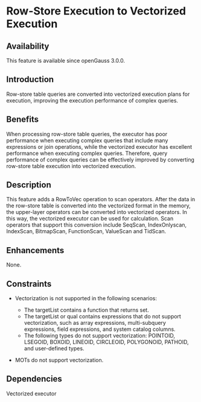 # Row-Store Execution to Vectorized Execution<a name="EN-US_TOPIC_0000001265287497"></a>

## Availability<a name="section15406143204715"></a>

This feature is available since openGauss 3.0.0.

## Introduction<a name="section740615433477"></a>

Row-store table queries are converted into vectorized execution plans for execution, improving the execution performance of complex queries.

## Benefits<a name="section13406743164715"></a>

When processing row-store table queries, the executor has poor performance when executing complex queries that include many expressions or join operations, while the vectorized executor has excellent performance when executing complex queries. Therefore, query performance of complex queries can be effectively improved by converting row-store table execution into vectorized execution.

## Description<a name="section16406154310471"></a>

This feature adds a RowToVec operation to scan operators. After the data in the row-store table is converted into the vectorized format in the memory, the upper-layer operators can be converted into vectorized operators. In this way, the vectorized executor can be used for calculation. Scan operators that support this conversion include SeqScan, IndexOnlyscan, IndexScan, BitmapScan, FunctionScan, ValueScan and TidScan.

## Enhancements<a name="section1340684315478"></a>

None.

## Constraints<a name="section06531946143616"></a>

-   Vectorization is not supported in the following scenarios:
    -   The targetList contains a function that returns set.
    -   The targetList or qual contains expressions that do not support vectorization, such as array expressions, multi-subquery expressions, field expressions, and system catalog columns.
    -   The following types do not support vectorization: POINTOID, LSEGOID, BOXOID, LINEOID, CIRCLEOID, POLYGONOID, PATHOID, and user-defined types.

-   MOTs do not support vectorization.

## Dependencies<a name="section8406643144716"></a>

Vectorized executor


